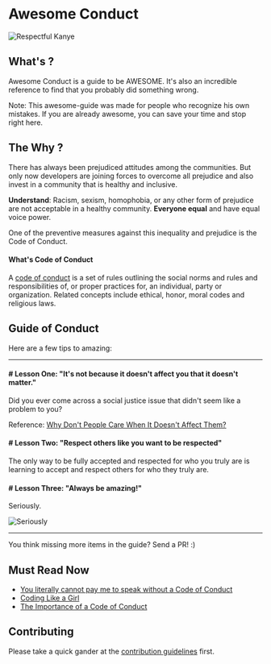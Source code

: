 # Awesome Conduct

![Respectful Kanye](images/respectful.gif)

## What's ?

Awesome Conduct is a guide to be AWESOME.
It's also an incredible reference to find that you probably did something wrong.

Note: This awesome-guide was made for people who recognize his own mistakes. If you are already awesome, you can save your time and stop right here.

## The Why ?

There has always been prejudiced attitudes among the communities. But only now developers are joining forces to overcome all prejudice and also invest in a community that is healthy and inclusive.

**Understand**: Racism, sexism, homophobia, or any other form of prejudice are not acceptable in a healthy community. **Everyone equal** and have equal voice power.

One of the preventive measures against this inequality and prejudice is the Code of Conduct.

#### What's Code of Conduct

A [code of conduct](https://en.wikipedia.org/wiki/Code_of_conduct) is a set of rules outlining the social norms and rules and responsibilities of, or proper practices for, an individual, party or organization. Related concepts include ethical, honor, moral codes and religious laws.

## Guide of Conduct

Here are a few tips to amazing:

----------------------------------------------

#### # Lesson One: "It's not because it doesn't affect you that it doesn't matter."

Did you ever come across a social justice issue that didn't seem like a problem to you?

Reference: [Why Don't People Care When It Doesn't Affect Them?](http://www.huffingtonpost.com/gil-laroya/why-dont-people-care-when_b_5888686.html)

#### # Lesson Two: "Respect others like you want to be respected"

The only way to be fully accepted and respected for who you truly are is learning to accept and respect others for who they truly are.

#### # Lesson Three: "Always be amazing!"

Seriously.

![Seriously](images/seriously.gif)

----------------------------------------------

You think missing more items in the guide? Send a PR! :)

## Must Read Now

- [You literally cannot pay me to speak without a Code of Conduct](http://rachelnabors.com/2015/09/01/code-of-conduct/)
- [Coding Like a Girl](https://medium.com/@sailorhg/coding-like-a-girl-595b90791cce)
- [The Importance of a Code of Conduct](http://www.accountingweb.com/community-voice/blogs/admin/the-importance-of-a-code-of-conduct)

## Contributing

Please take a quick gander at the [contribution guidelines](https://github.com/raphamorim/awesome-canvas/blob/master/CONTRIBUTING.md) first.

